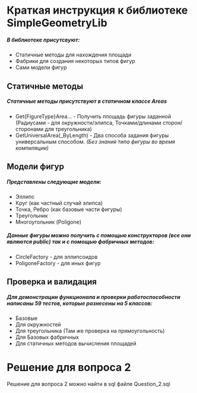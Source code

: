 # Краткая инструкция к библиотеке SimpleGeometryLib

##### В библиотеке присутсвуют:
- Статичные методы для нахождения площади
- Фабрики для создания некоторых типов фигур
- Сами модели фигур

## Статичные методы

##### Статичные методы присутствуют в статичном классе Areas
- Get{FigureType}Area... - Получить площадь фигуры заданной (Радиусами - для окружности/элипса, Точками/длинами сторон/сторонами для треугольника)
- GetUniversalArea(_ByLength) - Два способа задания фигуры универсальным способом. *(Без знания типа фигуры во время компиляции)*

## Модели фигур

##### Представлены следующие модели:
- Эллипс
- Круг (как частный случай элипса)
- Точка, Ребро (как базовые части фигуры)
- Треугольник
- Многоугольник (Poligone)

##### Данные фигуры можно получить с помощью конструкторов (все они являются public) так и с помощью фабричных методов:
- CircleFactory - для эллипсоидов
- PoligoneFactory - для иных фигур


## Проверка и валидация

##### Для демонстрации функционала и проверки работоспособности написаны 59 тестов, которые разнесены на 5 классов:
- Базовые
- Для окружностей
- Для треугольника (Там же проверка на прямоугольность)
- Для Базовых фабричных
- Для статичных методов вычисления площадей


# Решение для вопроса 2

Решение для вопроса 2 можно найти в sql файле Question_2.sql